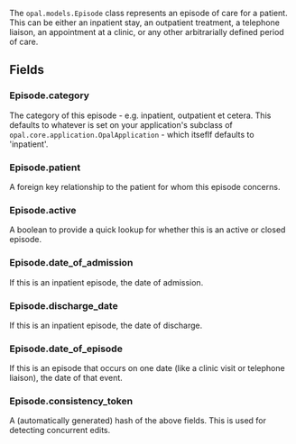 The `opal.models.Episode` class represents an episode of care for a patient. This can be either 
an inpatient stay, an outpatient treatment, a telephone liaison, an appointment at a clinic, 
or any other arbitrarially defined period of care.

## Fields

### Episode.category

The category of this episode - e.g. inpatient, outpatient et cetera.
This defaults to whatever is set on your application's subclass of 
`opal.core.application.OpalApplication` - which itseflf defaults to 'inpatient'.

### Episode.patient

A foreign key relationship to the patient for whom this episode concerns.

### Episode.active

A boolean to provide a quick lookup for whether this is an active or closed episode.

### Episode.date_of_admission

If this is an inpatient episode, the date of admission.

### Episode.discharge_date

If this is an inpatient episode, the date of discharge.

### Episode.date_of_episode

If this is an episode that occurs on one date (like a clinic visit or telephone liaison), the 
date of that event.

### Episode.consistency_token 

A (automatically generated) hash of the above fields. This is used for detecting concurrent edits.
